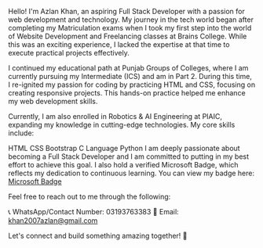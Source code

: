 Hello! I'm Azlan Khan, an aspiring Full Stack Developer with a passion for web development and technology. My journey in the tech world began after completing my Matriculation exams when I took my first step into the world of Website Development and Freelancing classes at Brains College. While this was an exciting experience, I lacked the expertise at that time to execute practical projects effectively.

I continued my educational path at Punjab Groups of Colleges, where I am currently pursuing my Intermediate (ICS) and am in Part 2. During this time, I re-ignited my passion for coding by practicing HTML and CSS, focusing on creating responsive projects. This hands-on practice helped me enhance my web development skills.

Currently, I am also enrolled in Robotics & AI Engineering at PIAIC, expanding my knowledge in cutting-edge technologies. My core skills include:

HTML
CSS
Bootstrap
C Language
Python
I am deeply passionate about becoming a Full Stack Developer and I am committed to putting in my best effort to achieve this goal. I also hold a verified Microsoft Badge, which reflects my dedication to continuous learning. You can view my badge here: [Microsoft Badge](https://www.credly.com/badges/ca0df133-6ea0-4903-88a4-310c1e8279f5/public_url)

Feel free to reach out to me through the following:

📞 WhatsApp/Contact Number: 03193763383
📧 Email: khan2007azlan@gmail.com

Let's connect and build something amazing together! 🚀